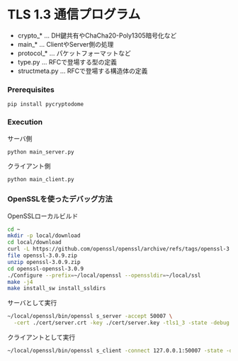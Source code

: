 
# TLS 1.3 通信プログラム

- crypto_* ... DH鍵共有やChaCha20-Poly1305暗号化など
- main_* ... ClientやServer側の処理
- protocol_* ... パケットフォーマットなど
- type.py ... RFCで登場する型の定義
- structmeta.py ... RFCで登場する構造体の定義

### Prerequisites

```
pip install pycryptodome
```

### Execution

サーバ側
```bash
python main_server.py
```

クライアント側
```bash
python main_client.py
```


### OpenSSLを使ったデバッグ方法

OpenSSLローカルビルド

```bash
cd ~
mkdir -p local/download
cd local/download
curl -L https://github.com/openssl/openssl/archive/refs/tags/openssl-3.0.9.zip -O
file openssl-3.0.9.zip
unzip openssl-3.0.9.zip
cd openssl-openssl-3.0.9
./Configure --prefix=~/local/openssl --openssldir=~/local/ssl
make -j4
make install_sw install_ssldirs
```

サーバとして実行

```bash
~/local/openssl/bin/openssl s_server -accept 50007 \
  -cert ./cert/server.crt -key ./cert/server.key -tls1_3 -state -debug
```

クライアントとして実行

```bash
~/local/openssl/bin/openssl s_client -connect 127.0.0.1:50007 -state -debug -tls1_3
```

